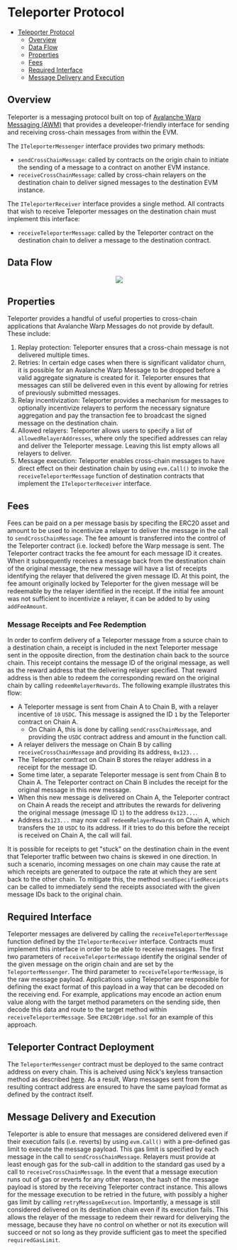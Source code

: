 # Teleporter Protocol

- [Teleporter Protocol](#teleporter-protocol)
  - [Overview](#overview)
  - [Data Flow](#data-flow)
  - [Properties](#properties)
  - [Fees](#fees)
  - [Required Interface](#required-interface)
  - [Message Delivery and Execution](#message-delivery-and-execution)


## Overview
Teleporter is a messaging protocol built on top of [Avalanche Warp Messaging (AWM)](https://docs.avax.network/learn/avalanche/awm) that provides a develeoper-friendly interface for sending and receiving cross-chain messages from within the EVM.

The `ITeleporterMessenger` interface provides two primary methods:
- `sendCrossChainMessage`: called by contracts on the origin chain to initiate the sending of a message to a contract on another EVM instance.
- `receiveCrossChainMessage`: called by cross-chain relayers on the destination chain to deliver signed messages to the destination EVM instance.

The `ITeleporterReceiver` interface provides a single method. All contracts that wish to receive Teleporter messages on the destination chain must implement this interface:
- `receiveTeleporterMessage`: called by the Teleporter contract on the destination chain to deliver a message to the destination contract.

## Data Flow
<div align="center">
  <img src="../../../resources/TeleporterDataFlowDiagram.png?raw=true"/>
</div>

## Properties
Teleporter provides a handful of useful properties to cross-chain applications that Avalanche Warp Messages do not provide by default. These include:

1. Replay protection: Teleporter ensures that a cross-chain message is not delivered multiple times.
2. Retries: In certain edge cases when there is significant validator churn, it is possible for an Avalanche Warp Message to be dropped before a valid aggregate signature is created for it. Teleporter ensures that messages can still be delivered even in this event by allowing for retries of previously submitted messages.
3. Relay incentivization: Teleporter provides a mechanism for messages to optionally incentivize relayers to perform the necessary signature aggregation and pay the transaction fee to broadcast the signed message on the destination chain.
4. Allowed relayers: Teleporter allows users to specify a list of `allowedRelayerAddresses`, where only the specified addresses can relay and deliver the Teleporter message. Leaving this list empty allows all relayers to deliver.
5. Message execution: Teleporter enables cross-chain messages to have direct effect on their destination chain by using `evm.Call()` to invoke the `receiveTeleporterMessage` function of destination contracts that implement the `ITeleporterReceiver` interface.

## Fees
Fees can be paid on a per message basis by specifing the ERC20 asset and amount to be used to incentivize a relayer to deliver the message in the call to `sendCrossChainMessage`. The fee amount is transferred into the control of the Teleporter contract (i.e. locked) before the Warp message is sent. The Teleporter contract tracks the fee amount for each message ID it creates. When it subsequently receives a message back from the destination chain of the original message, the new message will have a list of receipts identifying the relayer that delivered the given message ID. At this point, the fee amount originally locked by Teleporter for the given message will be redeemable by the relayer identified in the receipt. If the initial fee amount was not sufficient to incentivize a relayer, it can be added to by using `addFeeAmount`.

 ### Message Receipts and Fee Redemption
In order to confirm delivery of a Teleporter message from a source chain to a destination chain, a receipt is included in the next Teleporter message sent in the opposite direction, from the destination chain back to the source chain. This receipt contains the message ID of the original message, as well as the reward address that the delivering relayer specified. That reward address is then able to redeem the corresponding reward on the original chain by calling `redeemRelayerRewards`. The following example illustrates this flow:
- A Teleporter message is sent from Chain A to Chain B, with a relayer incentive of `10` `USDC`. This message is assigned the ID `1` by the Teleporter contract on Chain A.
  - On Chain A, this is done by calling `sendCrossChainMessage`, and providing the `USDC` contract address and amount in the function call.
- A relayer delivers the message on Chain B by calling `receiveCrossChainMessage` and providing its address, `0x123...`
- The Teleporter contract on Chain B stores the relayer address in a receipt for the message ID.
- Some time later, a separate Teleporter message is sent from Chain B to Chain A. The Teleporter contract on Chain B includes the receipt for the original message in this new message.
- When this new message is delivered on Chain A, the Teleporter contract on Chain A reads the receipt and attributes the rewards for delivering the original message (message ID `1`) to the address `0x123...`.
- Address `0x123...` may now call `redeemRelayerRewards` on Chain A, which transfers the `10` `USDC` to its address. If it tries to do this before the receipt is received on Chain A, the call will fail.

It is possible for receipts to get "stuck" on the destination chain in the event that Teleporter traffic between two chains is skewed in one direction. In such a scenario, incoming messages on one chain may cause the rate at which receipts are generated to outpace the rate at which they are sent back to the other chain. To mitigate this, the method `sendSpecifiedReceipts` can be called to immediately send the receipts associated with the given message IDs back to the original chain.

## Required Interface
Teleporter messages are delivered by calling the `receiveTeleporterMessage` function defined by the `ITeleporterReceiver` interface. Contracts must implement this interface in order to be able to receive messages. The first two parameters of `receiveTeleporterMessage` identify the original sender of the given message on the origin chain and are set by the `TeleporterMessenger`. The third parameter to `receiveTeleporterMessage`, is the raw message payload. Applications using Teleporter are responsible for defining the exact format of this payload in a way that can be decoded on the receiving end. For example, applications may encode an action enum value along with the target method parameters on the sending side, then decode this data and route to the target method within `receiveTeleporterMessage`. See `ERC20Bridge.sol` for an example of this approach.

## Teleporter Contract Deployment
The `TeleporterMessenger` contract must be deployed to the same contract address on every chain. This is acheived using Nick's keyless transaction method as described [here](../../../utils/contract-deployment/README.md). As a result, Warp messages sent from the resulting contract address are ensured to have the same payload format as defined by the contract itself.

## Message Delivery and Execution
Teleporter is able to ensure that messages are considered delivered even if their execution fails (i.e. reverts) by using `evm.Call()` with a pre-defined gas limit to execute the message payload. This gas limit is specified by each message in the call to `sendCrossChainMessage`. Relayers must provide at least enough gas for the sub-call in addition to the standard gas used by a call to `receiveCrossChainMessage`. In the event that a message execution runs out of gas or reverts for any other reason, the hash of the message payload is stored by the receiving Teleporter contract instance. This allows for the message execution to be retried in the future, with possibly a higher gas limit by calling `retryMessageExecution`. Importantly, a message is still considered delivered on its destination chain even if its execution fails. This allows the relayer of the message to redeem their reward for deliverying the message, because they have no control on whether or not its execution will succeed or not so long as they provide sufficient gas to meet the specified `requiredGasLimit`.
